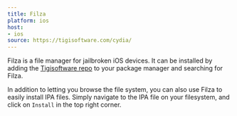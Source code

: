 ```yaml
---
title: Filza
platform: ios
host:
- ios
source: https://tigisoftware.com/cydia/
---
```


Filza is a file manager for jailbroken iOS devices. It can be installed by adding the [Tigisoftware repo](https://tigisoftware.com/repo/) to your package manager and searching for Filza.

In addition to letting you browse the file system, you can also use Filza to easily install IPA files. Simply navigate to the IPA file on your filesystem, and click on `Install` in the top right corner.